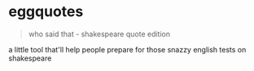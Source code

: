 # eggquotes

> who said that - shakespeare quote edition

a little tool that'll help people prepare for those snazzy english tests on shakespeare
